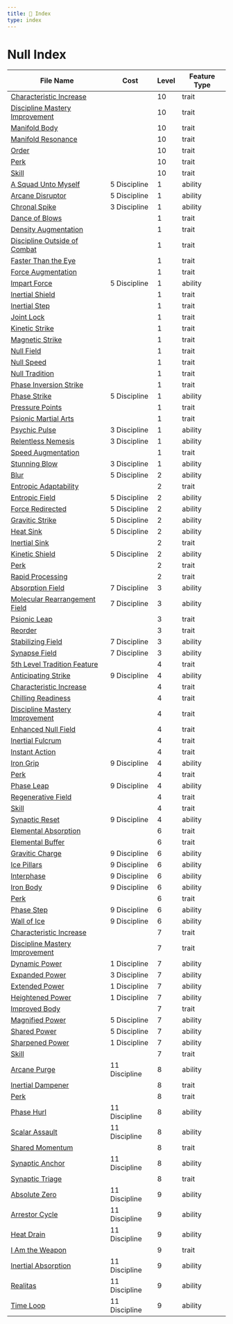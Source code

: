 ```yaml
---
title: 📑 Index
type: index
---
```


# Null Index

| File Name                                                                                     | Cost          | Level | Feature Type |
| --------------------------------------------------------------------------------------------- | ------------- | ----- | ------------ |
| [Characteristic Increase](../10th-Level%20Features/Characteristic%20Increase)                 |               | 10    | trait        |
| [Discipline Mastery Improvement](../10th-Level%20Features/Discipline%20Mastery%20Improvement) |               | 10    | trait        |
| [Manifold Body](../10th-Level%20Features/Manifold%20Body)                                     |               | 10    | trait        |
| [Manifold Resonance](../10th-Level%20Features/Manifold%20Resonance)                           |               | 10    | trait        |
| [Order](../10th-Level%20Features/Order)                                                       |               | 10    | trait        |
| [Perk](../10th-Level%20Features/Perk)                                                         |               | 10    | trait        |
| [Skill](../10th-Level%20Features/Skill)                                                       |               | 10    | trait        |
| [A Squad Unto Myself](../1st-Level%20Features/A%20Squad%20Unto%20Myself)                      | 5 Discipline  | 1     | ability      |
| [Arcane Disruptor](../1st-Level%20Features/Arcane%20Disruptor)                                | 5 Discipline  | 1     | ability      |
| [Chronal Spike](../1st-Level%20Features/Chronal%20Spike)                                      | 3 Discipline  | 1     | ability      |
| [Dance of Blows](../1st-Level%20Features/Dance%20of%20Blows)                                  |               | 1     | trait        |
| [Density Augmentation](../1st-Level%20Features/Density%20Augmentation)                        |               | 1     | trait        |
| [Discipline Outside of Combat](../1st-Level%20Features/Discipline%20Outside%20of%20Combat)    |               | 1     | trait        |
| [Faster Than the Eye](../1st-Level%20Features/Faster%20Than%20the%20Eye)                      |               | 1     | trait        |
| [Force Augmentation](../1st-Level%20Features/Force%20Augmentation)                            |               | 1     | trait        |
| [Impart Force](../1st-Level%20Features/Impart%20Force)                                        | 5 Discipline  | 1     | ability      |
| [Inertial Shield](../1st-Level%20Features/Inertial%20Shield)                                  |               | 1     | trait        |
| [Inertial Step](../1st-Level%20Features/Inertial%20Step)                                      |               | 1     | trait        |
| [Joint Lock](../1st-Level%20Features/Joint%20Lock)                                            |               | 1     | trait        |
| [Kinetic Strike](../1st-Level%20Features/Kinetic%20Strike)                                    |               | 1     | trait        |
| [Magnetic Strike](../1st-Level%20Features/Magnetic%20Strike)                                  |               | 1     | trait        |
| [Null Field](../1st-Level%20Features/Null%20Field)                                            |               | 1     | trait        |
| [Null Speed](../1st-Level%20Features/Null%20Speed)                                            |               | 1     | trait        |
| [Null Tradition](../1st-Level%20Features/Null%20Tradition)                                    |               | 1     | trait        |
| [Phase Inversion Strike](../1st-Level%20Features/Phase%20Inversion%20Strike)                  |               | 1     | trait        |
| [Phase Strike](../1st-Level%20Features/Phase%20Strike)                                        | 5 Discipline  | 1     | ability      |
| [Pressure Points](../1st-Level%20Features/Pressure%20Points)                                  |               | 1     | trait        |
| [Psionic Martial Arts](../1st-Level%20Features/Psionic%20Martial%20Arts)                      |               | 1     | trait        |
| [Psychic Pulse](../1st-Level%20Features/Psychic%20Pulse)                                      | 3 Discipline  | 1     | ability      |
| [Relentless Nemesis](../1st-Level%20Features/Relentless%20Nemesis)                            | 3 Discipline  | 1     | ability      |
| [Speed Augmentation](../1st-Level%20Features/Speed%20Augmentation)                            |               | 1     | trait        |
| [Stunning Blow](../1st-Level%20Features/Stunning%20Blow)                                      | 3 Discipline  | 1     | ability      |
| [Blur](../2nd-Level%20Features/Blur)                                                          | 5 Discipline  | 2     | ability      |
| [Entropic Adaptability](../2nd-Level%20Features/Entropic%20Adaptability)                      |               | 2     | trait        |
| [Entropic Field](../2nd-Level%20Features/Entropic%20Field)                                    | 5 Discipline  | 2     | ability      |
| [Force Redirected](../2nd-Level%20Features/Force%20Redirected)                                | 5 Discipline  | 2     | ability      |
| [Gravitic Strike](../2nd-Level%20Features/Gravitic%20Strike)                                  | 5 Discipline  | 2     | ability      |
| [Heat Sink](../2nd-Level%20Features/Heat%20Sink)                                              | 5 Discipline  | 2     | ability      |
| [Inertial Sink](../2nd-Level%20Features/Inertial%20Sink)                                      |               | 2     | trait        |
| [Kinetic Shield](../2nd-Level%20Features/Kinetic%20Shield)                                    | 5 Discipline  | 2     | ability      |
| [Perk](../2nd-Level%20Features/Perk)                                                          |               | 2     | trait        |
| [Rapid Processing](../2nd-Level%20Features/Rapid%20Processing)                                |               | 2     | trait        |
| [Absorption Field](../3rd-Level%20Features/Absorption%20Field)                                | 7 Discipline  | 3     | ability      |
| [Molecular Rearrangement Field](../3rd-Level%20Features/Molecular%20Rearrangement%20Field)    | 7 Discipline  | 3     | ability      |
| [Psionic Leap](../3rd-Level%20Features/Psionic%20Leap)                                        |               | 3     | trait        |
| [Reorder](../3rd-Level%20Features/Reorder)                                                    |               | 3     | trait        |
| [Stabilizing Field](../3rd-Level%20Features/Stabilizing%20Field)                              | 7 Discipline  | 3     | ability      |
| [Synapse Field](../3rd-Level%20Features/Synapse%20Field)                                      | 7 Discipline  | 3     | ability      |
| [5th Level Tradition Feature](../4th-Level%20Features/5th%20Level%20Tradition%20Feature)      |               | 4     | trait        |
| [Anticipating Strike](../4th-Level%20Features/Anticipating%20Strike)                          | 9 Discipline  | 4     | ability      |
| [Characteristic Increase](../4th-Level%20Features/Characteristic%20Increase)                  |               | 4     | trait        |
| [Chilling Readiness](../4th-Level%20Features/Chilling%20Readiness)                            |               | 4     | trait        |
| [Discipline Mastery Improvement](../4th-Level%20Features/Discipline%20Mastery%20Improvement)  |               | 4     | trait        |
| [Enhanced Null Field](../4th-Level%20Features/Enhanced%20Null%20Field)                        |               | 4     | trait        |
| [Inertial Fulcrum](../4th-Level%20Features/Inertial%20Fulcrum)                                |               | 4     | trait        |
| [Instant Action](../4th-Level%20Features/Instant%20Action)                                    |               | 4     | trait        |
| [Iron Grip](../4th-Level%20Features/Iron%20Grip)                                              | 9 Discipline  | 4     | ability      |
| [Perk](../4th-Level%20Features/Perk)                                                          |               | 4     | trait        |
| [Phase Leap](../4th-Level%20Features/Phase%20Leap)                                            | 9 Discipline  | 4     | ability      |
| [Regenerative Field](../4th-Level%20Features/Regenerative%20Field)                            |               | 4     | trait        |
| [Skill](../4th-Level%20Features/Skill)                                                        |               | 4     | trait        |
| [Synaptic Reset](../4th-Level%20Features/Synaptic%20Reset)                                    | 9 Discipline  | 4     | ability      |
| [Elemental Absorption](../6th-Level%20Features/Elemental%20Absorption)                        |               | 6     | trait        |
| [Elemental Buffer](../6th-Level%20Features/Elemental%20Buffer)                                |               | 6     | trait        |
| [Gravitic Charge](../6th-Level%20Features/Gravitic%20Charge)                                  | 9 Discipline  | 6     | ability      |
| [Ice Pillars](../6th-Level%20Features/Ice%20Pillars)                                          | 9 Discipline  | 6     | ability      |
| [Interphase](../6th-Level%20Features/Interphase)                                              | 9 Discipline  | 6     | ability      |
| [Iron Body](../6th-Level%20Features/Iron%20Body)                                              | 9 Discipline  | 6     | ability      |
| [Perk](../6th-Level%20Features/Perk)                                                          |               | 6     | trait        |
| [Phase Step](../6th-Level%20Features/Phase%20Step)                                            | 9 Discipline  | 6     | ability      |
| [Wall of Ice](../6th-Level%20Features/Wall%20of%20Ice)                                        | 9 Discipline  | 6     | ability      |
| [Characteristic Increase](../7th-Level%20Features/Characteristic%20Increase)                  |               | 7     | trait        |
| [Discipline Mastery Improvement](../7th-Level%20Features/Discipline%20Mastery%20Improvement)  |               | 7     | trait        |
| [Dynamic Power](../7th-Level%20Features/Dynamic%20Power)                                      | 1 Discipline  | 7     | ability      |
| [Expanded Power](../7th-Level%20Features/Expanded%20Power)                                    | 3 Discipline  | 7     | ability      |
| [Extended Power](../7th-Level%20Features/Extended%20Power)                                    | 1 Discipline  | 7     | ability      |
| [Heightened Power](../7th-Level%20Features/Heightened%20Power)                                | 1 Discipline  | 7     | ability      |
| [Improved Body](../7th-Level%20Features/Improved%20Body)                                      |               | 7     | trait        |
| [Magnified Power](../7th-Level%20Features/Magnified%20Power)                                  | 5 Discipline  | 7     | ability      |
| [Shared Power](../7th-Level%20Features/Shared%20Power)                                        | 5 Discipline  | 7     | ability      |
| [Sharpened Power](../7th-Level%20Features/Sharpened%20Power)                                  | 1 Discipline  | 7     | ability      |
| [Skill](../7th-Level%20Features/Skill)                                                        |               | 7     | trait        |
| [Arcane Purge](../8th-Level%20Features/Arcane%20Purge)                                        | 11 Discipline | 8     | ability      |
| [Inertial Dampener](../8th-Level%20Features/Inertial%20Dampener)                              |               | 8     | trait        |
| [Perk](../8th-Level%20Features/Perk)                                                          |               | 8     | trait        |
| [Phase Hurl](../8th-Level%20Features/Phase%20Hurl)                                            | 11 Discipline | 8     | ability      |
| [Scalar Assault](../8th-Level%20Features/Scalar%20Assault)                                    | 11 Discipline | 8     | ability      |
| [Shared Momentum](../8th-Level%20Features/Shared%20Momentum)                                  |               | 8     | trait        |
| [Synaptic Anchor](../8th-Level%20Features/Synaptic%20Anchor)                                  | 11 Discipline | 8     | ability      |
| [Synaptic Triage](../8th-Level%20Features/Synaptic%20Triage)                                  |               | 8     | trait        |
| [Absolute Zero](../9th-Level%20Features/Absolute%20Zero)                                      | 11 Discipline | 9     | ability      |
| [Arrestor Cycle](../9th-Level%20Features/Arrestor%20Cycle)                                    | 11 Discipline | 9     | ability      |
| [Heat Drain](../9th-Level%20Features/Heat%20Drain)                                            | 11 Discipline | 9     | ability      |
| [I Am the Weapon](../9th-Level%20Features/I%20Am%20the%20Weapon)                              |               | 9     | trait        |
| [Inertial Absorption](../9th-Level%20Features/Inertial%20Absorption)                          | 11 Discipline | 9     | ability      |
| [Realitas](../9th-Level%20Features/Realitas)                                                  | 11 Discipline | 9     | ability      |
| [Time Loop](../9th-Level%20Features/Time%20Loop)                                              | 11 Discipline | 9     | ability      |

